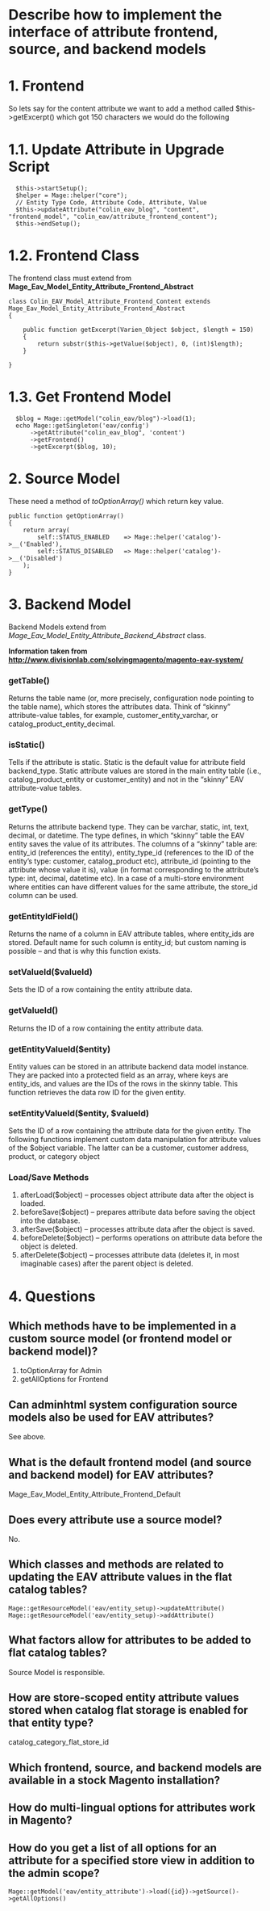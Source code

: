# Describe how to implement the interface of attribute frontend, source, and backend models


# 1. Frontend

So lets say for the content attribute we want to add a method called $this->getExcerpt() which got 150 characters we would do the following


# 1.1. Update Attribute in Upgrade Script


      $this->startSetup();
      $helper = Mage::helper("core");
      // Entity Type Code, Attribute Code, Attribute, Value
      $this->updateAttribute("colin_eav_blog", "content", "frontend_model", "colin_eav/attribute_frontend_content");
      $this->endSetup();


# 1.2. Frontend Class

The frontend class must extend from **Mage_Eav_Model_Entity_Attribute_Frontend_Abstract**

    class Colin_EAV_Model_Attribute_Frontend_Content extends Mage_Eav_Model_Entity_Attribute_Frontend_Abstract
    {

        public function getExcerpt(Varien_Object $object, $length = 150)
        {
            return substr($this->getValue($object), 0, (int)$length);
        }

    }


# 1.3. Get Frontend Model


      $blog = Mage::getModel("colin_eav/blog")->load(1);
      echo Mage::getSingleton('eav/config')
          ->getAttribute("colin_eav_blog", 'content')
          ->getFrontend()
          ->getExcerpt($blog, 10);


# 2. Source Model

These need a method of *toOptionArray()* which return key value.

    public function getOptionArray()
    {
        return array(
            self::STATUS_ENABLED    => Mage::helper('catalog')->__('Enabled'),
            self::STATUS_DISABLED   => Mage::helper('catalog')->__('Disabled')
        );
    }

# 3. Backend Model

Backend Models extend from *Mage_Eav_Model_Entity_Attribute_Backend_Abstract* class.

**Information taken from http://www.divisionlab.com/solvingmagento/magento-eav-system/**


### getTable()
Returns the table name (or, more precisely, configuration node pointing to the table name), which stores the attributes data. Think of “skinny” attribute-value tables, for example, customer_entity_varchar, or catalog_product_entity_decimal.


### isStatic()

Tells if the attribute is static. Static is the default value for attribute field backend_type. Static attribute values are stored in the main entity table (i.e., catalog_product_entity or customer_entity) and not in the “skinny” EAV attribute-value tables.


### getType()
Returns the attribute backend type. They can be varchar, static, int, text, decimal, or datetime. The type defines, in which “skinny” table the EAV entity saves the value of its attributes. The columns of a “skinny” table are: entity_id (references the entity), entity_type_id (references to the ID of the entity’s type: customer, catalog_product etc), attribute_id (pointing to the attribute whose value it is), value (in format corresponding to the attribute’s type: int, decimal, datetime etc). In a case of a multi-store environment where entities can have different values for the same attribute, the store_id column can be used.

### getEntityIdField()
Returns the name of a column in EAV attribute tables, where entity_ids are stored. Default name for such column is entity_id; but custom naming is possible – and that is why this function exists.

### setValueId($valueId)
Sets the ID of a row containing the entity attribute data.

### getValueId()
Returns the ID of a row containing the entity attribute data.

### getEntityValueId($entity)

Entity values can be stored in an attribute backend data model instance. They are packed into a protected field as an array, where keys are entity_ids, and values are the IDs of the rows in the skinny table. This function retrieves the data row ID for the given entity.

### setEntityValueId($entity, $valueId)

Sets the ID of a row containing the attribute data for the given entity.
The following functions implement custom data manipulation for attribute values of the $object variable. The latter can be a customer, customer address, product, or category object


### Load/Save Methods

1. afterLoad($object) – processes object attribute data after the object is loaded.
2. beforeSave($object) – prepares attribute data before saving the object into the database.
3. afterSave($object) – processes attribute data after the object is saved.
4. beforeDelete($object) – performs operations on attribute data before the object is deleted.
5. afterDelete($object) – processes attribute data (deletes it, in most imaginable cases) after the parent object is deleted.


# 4. Questions

## Which methods have to be implemented in a custom source model (or frontend model or backend model)?

1. toOptionArray for Admin
2. getAllOptions for Frontend

## Can adminhtml system configuration source models also be used for EAV attributes?

See above.

## What is the default frontend model (and source and backend model) for EAV attributes?

Mage_Eav_Model_Entity_Attribute_Frontend_Default

## Does every attribute use a source model?
No.

## Which classes and methods are related to updating the EAV attribute values in the flat catalog tables?

    Mage::getResourceModel('eav/entity_setup)->updateAttribute()
    Mage::getResourceModel('eav/entity_setup)->addAttribute()

## What factors allow for attributes to be added to flat catalog tables?

Source Model is responsible.

## How are store-scoped entity attribute values stored when catalog flat storage is enabled for that entity type?

catalog_category_flat_store_id

## Which frontend, source, and backend models are available in a stock Magento installation?

## How do multi-lingual options for attributes work in Magento?

## How do you get a list of all options for an attribute for a specified store view in addition to the admin scope?

    Mage::getModel('eav/entity_attribute')->load({id})->getSource()->getAllOptions()

